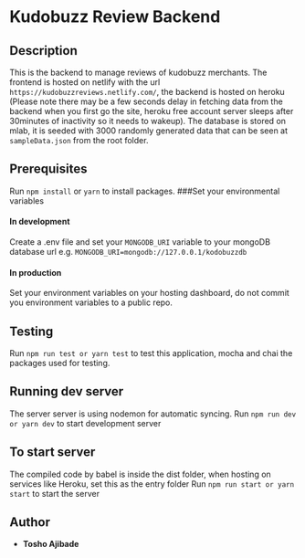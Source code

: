 # Kudobuzz Review Backend

## Description
This is the backend to manage reviews of kudobuzz merchants. The frontend is hosted on netlify with the url ```https://kudobuzzreviews.netlify.com/```, the backend is hosted on heroku (Please note there may be a few seconds delay in fetching data from the backend when you first go the site, heroku free account server sleeps after 30minutes of inactivity so it needs to wakeup). The database is stored on mlab, it is seeded with 3000 randomly generated data that can be seen at ```sampleData.json``` from the root folder.

## Prerequisites
Run ```npm install``` or ```yarn``` to install packages.
###Set your environmental variables
#### In development
Create a .env file and set your ```MONGODB_URI``` variable to your mongoDB database url e.g.
```MONGODB_URI=mongodb://127.0.0.1/kodobuzzdb```
#### In production
Set your environment variables on your hosting dashboard, do not commit you environment variables to a public repo.


## Testing
Run ```npm run test or yarn test``` to test this application, mocha and chai the packages used for testing.

## Running dev server
The server server is using nodemon for automatic syncing.
Run ```npm run dev or yarn dev``` to start development server

## To start server
The compiled code by babel is inside the dist folder, when hosting on services like Heroku, set this as the entry folder
Run ```npm run start or yarn start``` to start the server

## Author
* **Tosho Ajibade**
